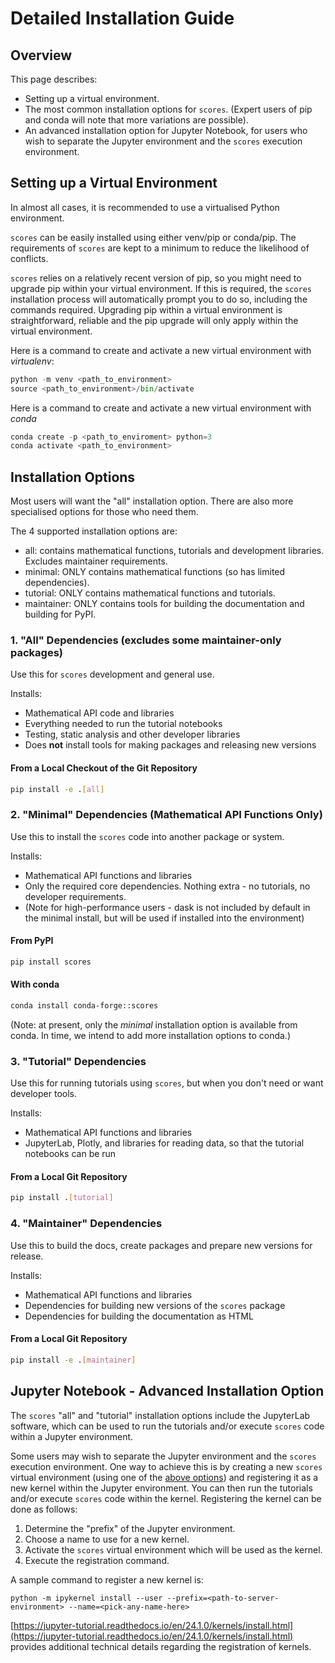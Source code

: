 # Detailed Installation Guide

## Overview

This page describes:

- Setting up a virtual environment.
- The most common installation options for `scores`. (Expert users of pip and conda will note that more variations are possible).
- An advanced installation option for Jupyter Notebook, for users who wish to separate the Jupyter environment and the `scores` execution environment.

## Setting up a Virtual Environment

In almost all cases, it is recommended to use a virtualised Python environment. 

`scores` can be easily installed using either venv/pip or conda/pip. The requirements of `scores` are kept to a minimum to reduce the likelihood of conflicts. 

`scores` relies on a relatively recent version of pip, so you might need to upgrade pip within your virtual environment. If this is required, the `scores` installation process will automatically prompt you to do so, including the commands required. Upgrading pip within a virtual environment is straightforward, reliable and the pip upgrade will only apply within the virtual environment.

Here is a command to create and activate a new virtual environment with *virtualenv*:

```py
python -m venv <path_to_environment>
source <path_to_environment>/bin/activate
```

Here is a command to create and activate a new virtual environment with *conda*
```py
conda create -p <path_to_enviroment> python=3
conda activate <path_to_environment>
```

## Installation Options

Most users will want the "all" installation option. There are also more specialised options for those who need them.  

The 4 supported installation options are:

- all: contains mathematical functions, tutorials and development libraries. Excludes maintainer requirements.
- minimal: ONLY contains mathematical functions (so has limited dependencies).
- tutorial: ONLY contains mathematical functions and tutorials.
- maintainer: ONLY contains tools for building the documentation and building for PyPI.

### 1. "All" Dependencies (excludes some maintainer-only packages)

Use this for `scores` development and general use.

Installs:
* Mathematical API code and libraries
* Everything needed to run the tutorial notebooks
* Testing, static analysis and other developer libraries
* Does **not** install tools for making packages and releasing new versions

#### From a Local Checkout of the Git Repository

```bash
pip install -e .[all]
```

### 2. "Minimal" Dependencies (Mathematical API Functions Only)
Use this to install the `scores` code into another package or system.

Installs:
* Mathematical API functions and libraries
* Only the required core dependencies. Nothing extra - no tutorials, no developer requirements.
* (Note for high-performance users - dask is not included by default in the minimal install, but will be used if installed into the environment)

#### From PyPI

```bash
pip install scores
```
#### With conda

```bash
conda install conda-forge::scores
```
(Note: at present, only the *minimal* installation option is available from conda. In time, we intend to add more installation options to conda.)

### 3. "Tutorial" Dependencies
Use this for running tutorials using `scores`, but when you don't need or want developer tools.

Installs:
* Mathematical API functions and libraries
* JupyterLab, Plotly, and libraries for reading data, so that the tutorial notebooks can be run

#### From a Local Git Repository

```bash
pip install .[tutorial]
```

### 4. "Maintainer" Dependencies
Use this to build the docs, create packages and prepare new versions for release.

Installs:
* Mathematical API functions and libraries
* Dependencies for building new versions of the `scores` package
* Dependencies for building the documentation as HTML

#### From a Local Git Repository

```bash
pip install -e .[maintainer]
```

## Jupyter Notebook - Advanced Installation Option

The `scores` "all" and "tutorial" installation options include the JupyterLab software, which can be used to run the tutorials and/or execute `scores` code within a Jupyter environment. 

Some users may wish to separate the Jupyter environment and the `scores` execution environment. One way to achieve this is by creating a new `scores` virtual environment (using one of the [above options](#setting-up-a-virtual-environment)) and registering it as a new kernel within the Jupyter environment. You can then run the tutorials and/or execute `scores` code within the kernel. Registering the kernel can be done as follows:

1. Determine the "prefix" of the Jupyter environment. 
2. Choose a name to use for a new kernel.
3. Activate the `scores` virtual environment which will be used as the kernel.
4. Execute the registration command.

A sample command to register a new kernel is:

`python -m ipykernel install --user --prefix=<path-to-server-environment> --name=<pick-any-name-here>`

[https://jupyter-tutorial.readthedocs.io/en/24.1.0/kernels/install.html](https://jupyter-tutorial.readthedocs.io/en/24.1.0/kernels/install.html) provides additional technical details regarding the registration of kernels.

